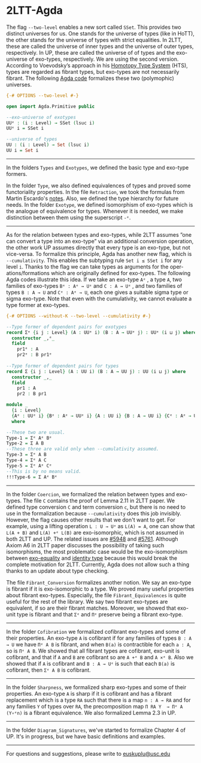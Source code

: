 # 2LTT-Agda

The flag `--two-level` enables a new sort called `SSet`. This provides two distinct universes for us. One stands for the universe of types (like in HoTT), the other stands for the universe of types with strict equalities. In 2LTT, these are called the universe of inner types and the universe of outer types, respectively. In UP, these are called the universe of of types and the exo-universe of exo-types, respectively. We are using the second version. According to Voevodsky’s approach in his [Homotopy Type System](https://www.math.ias.edu/vladimir/sites/math.ias.edu.vladimir/files/HTS.pdf) (HTS), types are regarded as fibrant types, but exo-types are not necessarily fibrant. The following [Agda code](https://github.com/UnivalencePrinciple/2LTT-Agda/blob/main/2LTT/Primitive.agda) formalizes these two (polymophic) universes. 

```agda
{-# OPTIONS --two-level #-}

open import Agda.Primitive public

--exo-universe of exotypes
UUᵉ : (i : Level) → SSet (lsuc i)
UUᵉ i = SSet i

--universe of types
UU : (i : Level) → Set (lsuc i)
UU i = Set i
```
---
In the folders `Types` and `Exotypes`, we defined the basic type and exo-type formers. 

In the folder `Type`, we also defined equivalences of types and proved some functoriality properties. In the file `Retraction`, we took the formulas from Martin Escardo's [notes](https://www.cs.bham.ac.uk/~mhe/HoTT-UF-in-Agda-Lecture-Notes/). Also, we defined the type hierarchy for future needs. In the folder `Exotype`, we defined isomorphism of exo-types which is the analogue of equivalence for types. Whenever it is needed, we make distinction between them using the superscript `-ᵉ`.

---
As for the relation between types and exo-types, while 2LTT assumes ”one can convert a type into an exo-type” via an additional conversion operation,
the other work UP assumes directly that every type is an exo-type, but not vice-versa. To formalize this principle, Agda has another new flag, which
is `--cumulativity`. This enables the subtyping rule `Set i ≤ SSet i` for any level `i`. Thanks to the flag we can take types as arguments for the oper-
ations/formations which are originally defined for exo-types. The following Agda codes illustrate this idea. If we take an exo-type `Aᵉ` , a type `A`, two families of exo-types `Bᵉ : Aᵉ → Uᵉ` and `C : A → Uᵉ` , and two families of types `B : A → U` and `Cᵉ : Aᵉ → U`, each one gives a suitable sigma type or sigma exo-type. Note that even with the cumulativity, we cannot evaluate a type former at exo-types.

```agda
{-# OPTIONS --without-K --two-level --cumulativity #-}

--Type former of dependent pairs for exotypes
record Σᵉ {i j : Level} (A : UUᵉ i) (B : A → UUᵉ j) : UUᵉ (i ⊔ j) where
  constructor _,ᵉ_
  field
    pr1ᵉ : A
    pr2ᵉ : B pr1ᵉ
    
--Type former of dependent pairs for types
record Σ {i j : Level} (A : UU i) (B : A → UU j) : UU (i ⊔ j) where
  constructor _,_
  field
    pr1 : A
    pr2 : B pr1

module _
  {i : Level}
  {Aᵉ : UUᵉ i} {Bᵉ : Aᵉ → UUᵉ i} {A : UU i} {B : A → UU i} {Cᵉ : Aᵉ → UU i} {C : A  → UUᵉ i}
  where

--These two are usual.
Type-1 = Σᵉ Aᵉ Bᵉ
Type-2 = Σ A B
--These three are valid only when --cumulativity assumed.
Type-3 = Σᵉ A B
Type-4 = Σᵉ A C
Type-5 = Σᵉ Aᵉ Cᵉ
--This is by no means valid.
!!!Type-6 = Σ Aᵉ Bᵉ
```
---
In the folder `Coercion`, we formalized the relation between types and exo-types. The file `C` contains the proof of Lemma 2.11 in 2LTT paper. We defined type conversion `C` and term conversion `c`, but there is no need to use in the formalization because `--cumulativity` does this job invisibly. However, the flag causes other results that we don't want to get. For example, using a lifting operation `L : U → Uᵉ` as `L(A) = A`, one can show that
`L(A + B)` and `L(A) +ᵉ L(B)` are exo-isomorphic, which is not assumed in both 2LTT and UP. The related issues are [#5948](https://github.com/agda/agda/issues/5948) and [#5761](https://github.com/agda/agda/issues/5761). Although Axiom A6 in 2LTT paper discusses the possibility of taking such isomorphisms, the most problematic case would be the exo-isomorphism between [exo-equality](https://github.com/UnivalencePrinciple/2LTT-Agda/blob/main/2LTT/Exotypes/Exo_Equality.agda) and [identity type](https://github.com/UnivalencePrinciple/2LTT-Agda/blob/main/2LTT/Types/Id_Type.agda) because this would break the complete motivation for 2LTT. Currently, Agda does not allow such a thing thanks to an update about type checking. 

The file `Fibrant_Conversion` formalizes another notion. We say an exo-type is fibrant if it is exo-isomorphic to a type. We proved many useful properties about fibrant exo-types. Especially, the file `Fibrant_Equivalences` is quite useful for the rest of the library. We say two fibrant exo-types are equivalent, if so are their fibrant matches. Moreover, we showed that exo-unit type is fibrant and that `Σᵉ` and `Πᵉ` preserve being a fibrant exo-type. 

---
In the folder `Cofibration` we formalized cofibrant exo-types and some of their properties. An exo-type `A` is cofibrant if for any families of types `B : A → U` we have `Πᵉ A B` is fibrant, and when `B(a)` is contractible for each `a : A`, so is `Πᵉ A B`. We showed that all fibrant types are cofibrant, 
exo-unit is cofibrant, and that if `A` and `B` are cofibrant so are `A +ᵉ B` and `A ×ᵉ B`. Also we showed that if `A` is cofibrant and `B : A → Uᵉ`
is such that each `B(a)` is cofibrant, then `Σᵉ A B` is cofibrant.

---
In the folder `Sharpness`, we formalized sharp exo-types and some of their properties. An exo-type `A` is sharp if it is cofibrant and has a fibrant replacement which is a type `RA` such that there is a map `n : A → RA` and for any families `Y` of types over `RA`, the precomposition map `Π RA Y  → Πᵉ A (Y∘ᵉn)` is a fibrant equivalence. We also formalized Lemma 2.3 in UP.

---
In the folder `Diagram_Signatures`, we've started to formalize Chapter 4 of UP. It's in progress, but we have basic definitions and examples.

---
For questions and suggestions, please write to euskuplu@usc.edu
